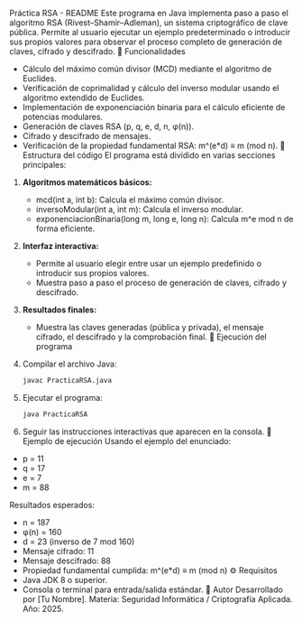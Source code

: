 Práctica RSA - README
Este programa en Java implementa paso a paso el algoritmo RSA (Rivest–Shamir–Adleman), un sistema criptográfico de clave pública. Permite al usuario ejecutar un ejemplo predeterminado o introducir sus propios valores para observar el proceso completo de generación de claves, cifrado y descifrado.
🧩 Funcionalidades
- Cálculo del máximo común divisor (MCD) mediante el algoritmo de Euclides.
- Verificación de coprimalidad y cálculo del inverso modular usando el algoritmo extendido de Euclides.
- Implementación de exponenciación binaria para el cálculo eficiente de potencias modulares.
- Generación de claves RSA (p, q, e, d, n, φ(n)).
- Cifrado y descifrado de mensajes.
- Verificación de la propiedad fundamental RSA: m^(e*d) ≡ m (mod n).
📂 Estructura del código
El programa está dividido en varias secciones principales:
1. **Algoritmos matemáticos básicos:**
   - mcd(int a, int b): Calcula el máximo común divisor.
   - inversoModular(int a, int m): Calcula el inverso modular.
   - exponenciacionBinaria(long m, long e, long n): Calcula m^e mod n de forma eficiente.

2. **Interfaz interactiva:**
   - Permite al usuario elegir entre usar un ejemplo predefinido o introducir sus propios valores.
   - Muestra paso a paso el proceso de generación de claves, cifrado y descifrado.

3. **Resultados finales:**
   - Muestra las claves generadas (pública y privada), el mensaje cifrado, el descifrado y la comprobación final.
🚀 Ejecución del programa
1. Compilar el archivo Java:
   ```bash
   javac PracticaRSA.java
   ```
2. Ejecutar el programa:
   ```bash
   java PracticaRSA
   ```
3. Seguir las instrucciones interactivas que aparecen en la consola.
🧮 Ejemplo de ejecución
Usando el ejemplo del enunciado:
- p = 11
- q = 17
- e = 7
- m = 88

Resultados esperados:
- n = 187
- φ(n) = 160
- d = 23 (inverso de 7 mod 160)
- Mensaje cifrado: 11
- Mensaje descifrado: 88
- Propiedad fundamental cumplida: m^(e*d) ≡ m (mod n)
⚙️ Requisitos
- Java JDK 8 o superior.
- Consola o terminal para entrada/salida estándar.
👤 Autor
Desarrollado por [Tu Nombre].
Materia: Seguridad Informática / Criptografía Aplicada.
Año: 2025.

